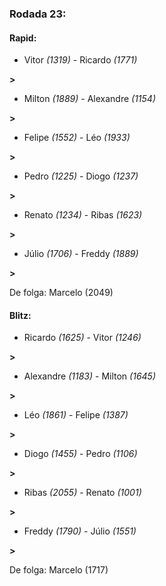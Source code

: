 ### Rodada 23:

#### Rapid:

* Vitor *(1319)*     -     Ricardo *(1771)*

 **>** 
* Milton *(1889)*     -     Alexandre *(1154)*

 **>** 
* Felipe *(1552)*     -     Léo *(1933)*

 **>** 
* Pedro *(1225)*     -     Diogo *(1237)*

 **>** 
* Renato *(1234)*     -     Ribas *(1623)*

 **>** 
* Júlio *(1706)*     -     Freddy *(1889)*

 **>** 

De folga: Marcelo (2049)

#### Blitz:

* Ricardo *(1625)*     -     Vitor *(1246)*

 **>** 
* Alexandre *(1183)*     -     Milton *(1645)*

 **>** 
* Léo *(1861)*     -     Felipe *(1387)*

 **>** 
* Diogo *(1455)*     -     Pedro *(1106)*

 **>** 
* Ribas *(2055)*     -     Renato *(1001)*

 **>** 
* Freddy *(1790)*     -     Júlio *(1551)*

 **>** 

De folga: Marcelo (1717)


